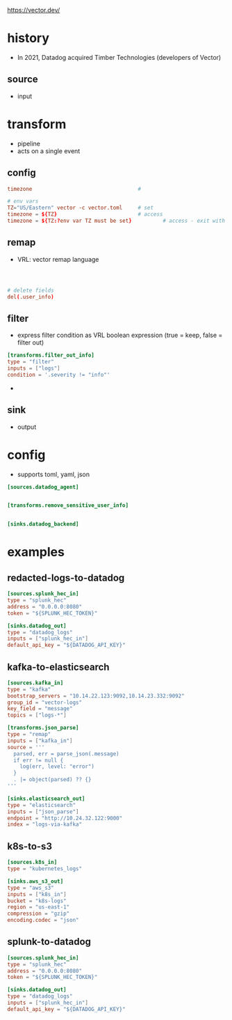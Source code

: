 https://vector.dev/

# history

- In 2021, Datadog acquired Timber Technologies (developers of Vector)



## source

- input

# transform

- pipeline
- acts on a single event



## config

```toml
timezone                                  # 

# env vars
TZ="US/Eastern" vector -c vector.toml     # set
timezone = ${TZ}                          # access
timezone = ${TZ:?env var TZ must be set}          # access - exit with error message if not exists

```

## remap 

- VRL: vector remap language

```toml



# delete fields
del(.user_info)
```

## filter

- express filter condition as VRL boolean expression (true = keep, false = filter out)

```toml
[transforms.filter_out_info]
type = "filter"
inputs = ["logs"]
condition = '.severity != "info"'
```



- 

## sink

- output

# config

- supports toml, yaml, json

```toml
[sources.datadog_agent]


[transforms.remove_sensitive_user_info]


[sinks.datadog_backend]

```



# examples

## redacted-logs-to-datadog

```toml
[sources.splunk_hec_in]
type = "splunk_hec"
address = "0.0.0.0:8080"
token = "${SPLUNK_HEC_TOKEN}"

[sinks.datadog_out]
type = "datadog_logs"
inputs = ["splunk_hec_in"]
default_api_key = "${DATADOG_API_KEY}"
```



## kafka-to-elasticsearch

```toml
[sources.kafka_in]
type = "kafka"
bootstrap_servers = "10.14.22.123:9092,10.14.23.332:9092"
group_id = "vector-logs"
key_field = "message"
topics = ["logs-*"]

[transforms.json_parse]
type = "remap"
inputs = ["kafka_in"]
source = '''
  parsed, err = parse_json(.message)
  if err != null {
	log(err, level: "error")
  }
  . |= object(parsed) ?? {}
'''

[sinks.elasticsearch_out]
type = "elasticsearch"
inputs = ["json_parse"]
endpoint = "http://10.24.32.122:9000"
index = "logs-via-kafka"
```

## k8s-to-s3

```toml
[sources.k8s_in]
type = "kubernetes_logs"

[sinks.aws_s3_out]
type = "aws_s3"
inputs = ["k8s_in"]
bucket = "k8s-logs"
region = "us-east-1"
compression = "gzip"
encoding.codec = "json"
```

## splunk-to-datadog

```toml
[sources.splunk_hec_in]
type = "splunk_hec"
address = "0.0.0.0:8080"
token = "${SPLUNK_HEC_TOKEN}"

[sinks.datadog_out]
type = "datadog_logs"
inputs = ["splunk_hec_in"]
default_api_key = "${DATADOG_API_KEY}"
```

